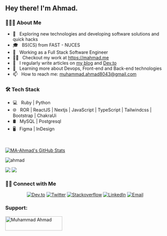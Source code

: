 <h2> Hey there! I'm Ahmad.</h2>

<h3> 👨🏻‍💻 About Me </h3>

- 🤔 &nbsp; Exploring new technologies and developing software solutions and quick hacks
- 🎓 &nbsp; BS(CS) from FAST - NUCES
- 💼 &nbsp; Working as a Full Stack Software Engineer
- 👨‍💻 &nbsp; Checkout my work at https://mahmad.me
- 📝 &nbsp; I regularly write articles on [my blog](https://mahmad.me/blog) and [Dev.to](https://dev.to/m_ahmad)
- 🌱 &nbsp; Learning more about Devops, Front-end and Back-end technologies
- 📫 &nbsp; How to reach me: muhammad.ahmad8043@gmail.com

<h3>🛠 Tech Stack</h3>

- 💻 &nbsp; Ruby | Python
- 🌐 &nbsp; ROR | ReactJS | Nextjs | JavaScript | TypeScript | Tailwindcss | Bootstrap | ChakraUi
- 🛢 &nbsp; MySQL | Postgresql
- 🖥 &nbsp; Figma | InDesign

<br/>

[![MA-Ahmad's GitHub Stats](https://github-readme-stats.vercel.app/api?username=MA-Ahmad&show_icons=true)](https://github.com/MA-Ahmad)

<p><img align="center" src="https://github-readme-streak-stats.herokuapp.com/?user=ma-ahmad&" alt="ahmad" /></p>

[![](https://komarev.com/ghpvc/?username=MA-Ahmad&color=blue&label=Profile%20Views)](https://github.com/MA-Ahmad/MA-Ahmad)
[![](https://img.shields.io/github/followers/MA-Ahmad?label=GitHub%20Followers)](https://github.com/MA-Ahmad)

<h3> 🤝🏻 Connect with Me </h3>

<p align="center">
<a href="https://dev.to/m_ahmad"><img alt="Dev.to" src="https://img.shields.io/badge/Dev.to-gray?style=flat-square&logo=dev-to"></a>
<a href="https://twitter.com/muhammad_ahmaad" target="blank"><img alt="Twitter" src="https://img.shields.io/badge/twitter-gray?style=flat-square&logo=twitter"/></a>  
<a href="https://stackoverflow.com/users/12132894/ahmad"><img alt="Stackoverflow" src="https://img.shields.io/badge/Stackoverflow-gray?style=flat-square&logo=stackoverflow"></a>
<a href="https://www.linkedin.com/in/muhammad-ahmad20/"><img alt="LinkedIn" src="https://img.shields.io/badge/LinkedIn-gray?style=flat-square&logo=linkedin"></a>
<a href="mailto:muhammad.ahmad8043@gmail.com"><img alt="Email" src="https://img.shields.io/badge/Email-muhammad.ahmad8043@gmail.com-blue?style=flat-square&logo=gmail"></a>
</p>

<h3 align="left">Support:</h3>
<p><a href="https://www.buymeacoffee.com/m.ahmad"> <img align="left" src="https://cdn.buymeacoffee.com/buttons/v2/default-yellow.png" height="45" width="180" alt="Muhammad Ahmad" /></a></p>
